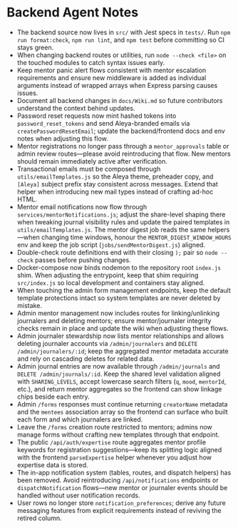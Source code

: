 # Backend Agent Notes

- The backend source now lives in `src/` with Jest specs in `tests/`. Run `npm run format:check`, `npm run lint`, and `npm test` before committing so CI stays green.
- When changing backend routes or utilities, run `node --check <file>` on the touched modules to catch syntax issues early.
- Keep mentor panic alert flows consistent with mentor escalation requirements and ensure new middleware is added as individual arguments instead of wrapped arrays when Express parsing causes issues.
- Document all backend changes in `docs/Wiki.md` so future contributors understand the context behind updates.
- Password reset requests now mint hashed tokens into `password_reset_tokens` and send Aleya-branded emails via `createPasswordResetEmail`; update the backend/frontend docs and env notes when adjusting this flow.
- Mentor registrations no longer pass through a `mentor_approvals` table or admin review routes—please avoid reintroducing that flow. New mentors should remain immediately active after verification.
- Transactional emails must be composed through `utils/emailTemplates.js` so the Aleya theme, preheader copy, and `[Aleya]` subject
  prefix stay consistent across messages. Extend that helper when introducing new mail types instead of crafting ad-hoc HTML.
- Mentor email notifications now flow through `services/mentorNotifications.js`; adjust the share-level shaping there when
  tweaking journal visibility rules and update the paired templates in `utils/emailTemplates.js`. The mentor digest job reads the
  same helpers—when changing time windows, honour the `MENTOR_DIGEST_WINDOW_HOURS` env and keep the job script
  (`jobs/sendMentorDigest.js`) aligned.
- Double-check route definitions end with their closing `);` pair so `node --check` passes before pushing changes.
- Docker-compose now binds nodemon to the repository root `index.js` shim. When adjusting the entrypoint, keep that shim requiring
  `src/index.js` so local development and containers stay aligned.
- When touching the admin form management endpoints, keep the default template protections intact so system templates are never
  deleted by mistake.
- Admin mentor management now includes routes for linking/unlinking journalers and deleting mentors; ensure mentor/journaler
  integrity checks remain in place and update the wiki when adjusting these flows.
- Admin journaler stewardship now lists mentor relationships and allows deleting journaler accounts via `/admin/journalers` and
  `DELETE /admin/journalers/:id`; keep the aggregated mentor metadata accurate and rely on cascading deletes for related data.
- Admin journal entries are now available through `/admin/journals` and `DELETE /admin/journals/:id`. Keep the shared level
  validation aligned with `SHARING_LEVELS`, accept lowercase search filters (`q`, `mood`, `mentorId`, etc.), and return mentor
  aggregates so the frontend can show linkage chips beside each entry.
- Admin `/forms` responses must continue returning `creatorName` metadata and the `mentees` association array so the frontend can
  surface who built each form and which journalers are linked.
- Leave the `/forms` creation route restricted to mentors; admins now manage forms without crafting new templates through that
  endpoint.
- The public `/api/auth/expertise` route aggregates mentor profile keywords for registration suggestions—keep its splitting logic
  aligned with the frontend `parseExpertise` helper whenever you adjust how expertise data is stored.
- The in-app notification system (tables, routes, and dispatch helpers) has been removed. Avoid reintroducing `/api/notifications`
  endpoints or `dispatchNotification` flows—new mentor or journaler events should be handled without user notification records.
- User rows no longer store `notification_preferences`; derive any future messaging features from explicit requirements instead of reviving the retired column.
